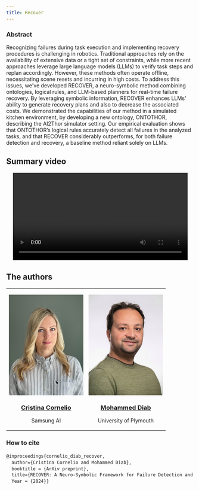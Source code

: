 ```yaml
---
title: Recover
---
```


### Abstract

Recognizing failures during task execution and implementing recovery procedures is challenging in robotics. 
Traditional approaches rely on the availability of extensive data or a tight set of constraints, while more recent approaches leverage large language models (LLMs) to verify task steps and replan accordingly. 
However, these methods often operate offline, necessitating scene resets and incurring in high costs. 
To address this issues, we've developed RECOVER, a neuro-symbolic method combining ontologies, logical rules, and LLM-based planners for real-time failure recovery. 
By leveraging symbolic information, RECOVER enhances LLMs' ability to generate recovery plans and also to decrease the associated costs. 
We demonstrated the capabilities of our method in a simulated kitchen environment, by developing a new ontology, ONTOTHOR, describing the AI2Thor simulator setting. 
Our empirical evaluation shows that ONTOTHOR’s logical rules accurately detect all failures in the analyzed tasks, and that RECOVER considerably outperforms, for both failure detection and recovery, a baseline method reliant solely on LLMs.


## Summary video

<p align="center">
  <video style="width:93%" controls>
    <source src="figures/RECOVER-full_video_with_audio.mp4" type="video/mp4">
  </video>
</p>


## The authors
<table>
   <tr>
      <td >
            <p align="center"><img align="center" width="200vw" src="figures/CC.JPEG" alt="Cristina Cornelio"/> </p> 
              <h3 align="center" ><a href="https://corneliocristina.github.io"> Cristina Cornelio </a> </h3>
              <p align="center"> Samsung AI </p> 
      </td>
      <td > 
            <p align="center"><img align="center" width="200vw" src="figures/MD.jpg" alt="Mohammed Diab"/> </p> 
            <h3 align="center"><a href="https://mdiabphd.wixsite.com/mdiab"> Mohammed Diab </a> </h3>
            <p align="center"> University of Plymouth </p> 
      </td>
   </tr>
</table>



### How to cite

```latex
@inproceedings{cornelio_diab_recover,
  author={Cristina Cornelio and Mohammed Diab},
  booktitle = {ArXiv preprint},
  title={RECOVER: A Neuro-Symbolic Framework for Failure Detection and Recovery},
  Year = {2024}}
```

